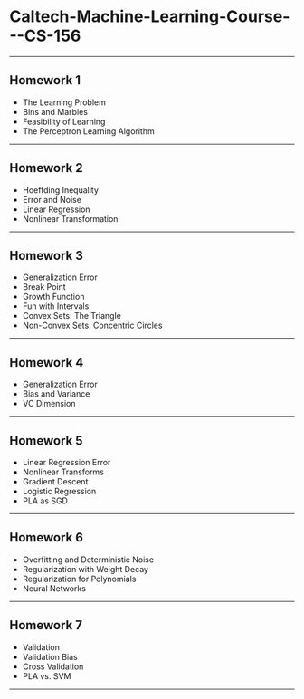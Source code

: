 # Caltech-Machine-Learning-Course---CS-156

<hr/>

## Homework 1

- The Learning Problem
- Bins and Marbles
- Feasibility of Learning
- The Perceptron Learning Algorithm

<hr/>

## Homework 2

- Hoeffding Inequality
- Error and Noise
- Linear Regression
- Nonlinear Transformation

<hr/>

## Homework 3

- Generalization Error
- Break Point
- Growth Function
- Fun with Intervals
- Convex Sets: The Triangle
- Non-Convex Sets: Concentric Circles

<hr/>

## Homework 4

- Generalization Error
- Bias and Variance
- VC Dimension

<hr/>

## Homework 5

- Linear Regression Error
- Nonlinear Transforms
- Gradient Descent
- Logistic Regression
- PLA as SGD

<hr/>

## Homework 6

- Overfitting and Deterministic Noise
- Regularization with Weight Decay
- Regularization for Polynomials
- Neural Networks

<hr/>

## Homework 7

- Validation
- Validation Bias
- Cross Validation
- PLA vs. SVM

<hr/>
